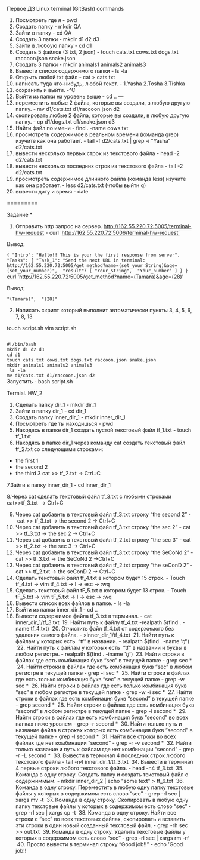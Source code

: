 Первое ДЗ 
Linux terminal (GitBash) commands

1) Посмотреть где я - pwd
2) Создать папку - mkdir QA
3) Зайти в папку - cd QA
4) Создать 3 папки - mkdir d1 d2 d3
5) Зайти в любоую папку - cd d1
6) Создать 5 файлов (3 txt, 2 json) - touch cats.txt cows.txt dogs.txt raccoon.json snake.json
7) Создать 3 папки - mkdir animals1 animals2 animals3 
8) Вывести список содержимого папки - ls -la
9) Открыть любой txt файл - cat > cats.txt
10) написать туда что-нибудь, любой текст. - 1.Yasha 2.Tosha 3.Tishka 
11) сохранить и выйти. -^C 
12) Выйти из папки на уровень выше - cd ..
—
13) переместить любые 2 файла, которые вы создали, в любую другую папку.  - mv d1/cats.txt d1/raccoon.json d2
14) скопировать любые 2 файла, которые вы создали, в любую другую папку. - cp d1/dogs.txt d1/snake.json d3
15) Найти файл по имени - find . -name cows.txt
16) просмотреть содержимое в реальном времени (команда grep) изучите как она работает. - tail -f d2/cats.txt | grep -i "Yasha" d2/cats.txt
17) вывести несколько первых строк из текстового файла - head -2 d2/cats.txt
18) вывести несколько последних строк из текстового файла - tail -2 d2/cats.txt
19) просмотреть содержимое длинного файла (команда less) изучите как она работает. - less d2/cats.txt (чтобы выйти  q)
20) вывести дату и время - date

    
=========

Задание *
1) Отправить http запрос на сервер.
http://162.55.220.72:5005/terminal-hw-request - curl 'http://162.55.220.72:5006/terminal-hw-request’

 Вывод: 

``
{
  "Intro": "Hello!! This is your the first response from server", 
  "Tasks": {
    "Task_1": "Send the next URL in terminal: http://162.55.220.72:5005/get_method?name=(set_your_String)&age=(set_your_number)", 
    "result": [
      "Your_String", 
      "Your_number"
    ]
  }
}
`` 
curl 'http://162.55.220.72:5005/get_method?name=(Tamara)&age=(28)' 

Вывод: 

``
"(Tamara)", 
  "(28)"
``
   

2) Написать скрипт который выполнит автоматически пункты 3, 4, 5, 6, 7, 8, 13



touch script.sh
vim script.sh

<code>
#!/bin/bash
mkdir d1 d2 d3
cd d1
touch cats.txt cows.txt dogs.txt raccoon.json snake.json
mkdir animals1 animals2 animals3 
 ls -la            
mv d1/cats.txt d1/raccoon.json d2   
</code>
Запустить - bash script.sh



Termial. HW_2
1. Сделать папку dir_1 - mkdir dir_1
2. Зайти в папку dir_1 -  cd dir_1
3. Создать папку inner_dir_1 - mkdir inner_dir_1
4. Посмотреть где ты находишься - pwd
5. Находясь в папке dir_1 создать пустой текстовый файл tf_1.txt - touch tf_1.txt
6. Находясь в папке dir_1 через команду cat создать текстовый файл tf_2.txt со следующими строками:
- the first 1
- the second 2
- the third 3
cat >> tf_2.txt -> Ctrl+C

7.Зайти в папку inner_dir_1 - cd inner_dir_1

8.Через cat сделать текстовый файл tf_3.txt c любыми строками cat>>tf_3.txt  -> Ctrl+C

 9. Через cat добавить в текстовый файл tf_3.txt строку “the second 2” - cat >> tf_3.txt -> the second 2 -> Ctrl+C
 10. Через cat добавить в текстовый файл tf_3.txt строку “the sec 2” - cat >> tf_3.txt -> the sec 2 -> Ctrl+C
 11.  Через cat добавить в текстовый файл tf_2.txt строку “the sec 3” - cat >> tf_2.txt -> the sec 3 -> Ctrl+C
 12.   Через cat добавить в текстовый файл tf_3.txt строку “the SeCoNd 2” - 	cat >> tf_3.txt -> the SeCoNd 2 ->Ctrl+C
 13.    Через cat добавить в текстовый файл tf_2.txt строку “the seConD 2” - cat >> tf_2.txt -> the seConD 2 -> Ctrl+C
 14. Сделать текстовый файл tf_4.txt в котором будет 15 строк. - Touch tf_4.txt -> vim tf_4.txt -> I -> esc -> :wq
 15.  Сделать текстовый файл tF_5.txt в котором будет 13 строк. - Touch tF_5.txt -> vim tF_5.txt -> I -> esc -> :wq
 16.   Вывести список всех файлов в папке. - ls -la
 17.    Выйти из папки inner_dir_1 - cd ..
 18. Вывести содержимое файла tf_3.txt в терминал. - cat inner_dir_1/tf_3.txt
 19. Найти путь к файлу tf_4.txt -realpath $(find . -name tf_4.txt)
 20. Отчистить файл tf_4.txt от содержимого без удаления самого файла. - >inner_dir_1/tf_4.txt
 21. Найти путь к файлам у которых есть  “tf” в названии.  - realpath $(find . -name '*tf*')  
 22. Найти путь к файлам у которых есть  “tf” в названии и буквы в любом регистре. - realpath $(find . -iname '*tf*') 
 23. Найти строки в файлах где есть комбинация букв “sec” в текущей папке - grep sec *
 24. Найти строки в файлах где есть комбинация букв “sec” в любом регистре в текущей папке - grep -i sec *
 25. Найти строки в файлах где есть только комбинация букв “sec” в текущей папке - grep -w sec *
 26. Найти строки в файлах где есть только комбинация букв “sec” в любом регистре в текущей папке - grep -w -i sec *
 27. Найти строки в файлах где есть комбинация букв “second” в текущей папке - grep second *
 28. Найти строки в файлах где есть комбинация букв “second” в любом регистре в текущей папке - grep -i second *
 29. Найти строки в файлах где есть комбинация букв “second” во всех папках ниже уровнем - grep -r second *
 30. Найти только путь и название файла в строках которых есть комбинация букв “second” в текущей папке - grep -l second *
 31. Найти все строки во всех файлах где нет комбинации “second” - grep -r -v second *
 32. Найти только название и путь к файлам где нет комбинации “second” - grep -r -L second *
 33. Вывести в терминал 4 последних строк любого текстового файла - tail -n4 inner_dir_1/tf_3.txt
 34. Вывести в терминал 4 первые строки любого текстового файла. -  head -n4 tf_3.txt
 35. Команда в одну строку. Создать папку и создать текстовый файл с содержиммым.  - mkdir inner_dir_2 | echo "some text" > tf_6.txt
 36. Команда в одну строку. Переместить в любую одну папку текстовые файлы у которых в содержимом есть слово “sec” - grep -rl sec | xargs mv -t
 37. Команда в одну строку. Скопировать в любую одну папку текстовые файлы у которых в содержимом есть слово “sec” - grep -rl sec | xargs cp -t
 38. Команда в одну строку. Найти все строки c “sec” во всех текстовых файлах, скопировать и вставить эти строки в один новый созданный текстовый файл. - grep -rh sec >> out.txt
 39. Команда в одну строку. Удалить текстовые файлы у которых в содержимом есть слово “sec” - grep -rl sec | xargs rm -rf
 40. Просто вывести в терминал строку “Good job!!” - echo 'Good job!!'

